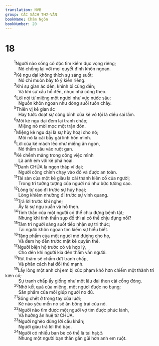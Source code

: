 ```yaml
---
translation: NVB
group: CÁC SÁCH THƠ-VĂN
bookName: Châm Ngôn 
bookNumber: 20
---
```


<div class="title"><h1>18</h1></div>
<span class="verse ch_18_1">  <sup>1</sup>Người nào sống cô độc tìm kiếm dục vọng riêng; <br/>   Nó chống lại với mọi quyết định khôn ngoan. <br/></span>
<span class="verse ch_18_2">  <sup>2</sup>Kẻ ngu dại không thích sự sáng suốt; <br/>   Nó chỉ muốn bày tỏ ý kiến riêng. <br/></span>
<span class="verse ch_18_3">  <sup>3</sup>Khi sự gian ác đến, khinh bỉ cũng đến; <br/>   Và khi sự xấu hổ đến, nhục nhã cũng theo. <br/></span>
<span class="verse ch_18_4">  <sup>4</sup>Lời nói từ miệng một người như vực nước sâu; <br/>   Nguồn khôn ngoan như dòng suối tuôn chảy. <br/></span>
<span class="verse ch_18_5">  <sup>5</sup>Thiên vị kẻ gian ác <br/>   Hay tước đoạt sự công bình của kẻ vô tội là điều sai lầm. <br/></span>
<span class="verse ch_18_6">  <sup>6</sup>Môi kẻ ngu dại đem lại tranh chấp; <br/>   Miệng nó mời mọc một trận đòn. <br/></span>
<span class="verse ch_18_7">  <sup>7</sup>Miệng kẻ ngu dại là sự hủy hoại cho nó; <br/>   Môi nó là cái bẫy gài linh hồn mình. <br/></span>
<span class="verse ch_18_8">  <sup>8</sup>Lời của kẻ mách lẻo như miếng ăn ngon, <br/>   Nó thấm sâu vào ruột gan. <br/></span>
<span class="verse ch_18_9">  <sup>9</sup>Kẻ chểnh mảng trong công việc mình <br/>   Là anh em với kẻ phá hoại. <br/></span>
<span class="verse ch_18_10">  <sup>10</sup>Danh CHÚA là ngọn tháp vĩ đại; <br/>   Người công chính chạy vào đó và được an toàn. <br/></span>
<span class="verse ch_18_11">  <sup>11</sup>Tài sản của một kẻ giàu là cái thành kiên cố của người; <br/>   Trong trí tưởng tượng của người nó như bức tường cao. <br/></span>
<span class="verse ch_18_12">  <sup>12</sup>Lòng tự cao đi trước sự hủy hoại; <br/>   Lòng khiêm nhường đi trước sự vinh quang. <br/></span>
<span class="verse ch_18_13">  <sup>13</sup>Trả lời trước khi nghe; <br/>   Ấy là sự ngu xuẩn và hổ thẹn. <br/></span>
<span class="verse ch_18_14">  <sup>14</sup>Tinh thần của một người có thể chịu đựng bệnh tật; <br/>   Nhưng khi tinh thần sụp đổ thì ai có thể chịu đựng nổi? <br/></span>
<span class="verse ch_18_15">  <sup>15</sup>Tâm trí người sáng suốt tiếp nhận sự tri thức; <br/>   Tai người khôn ngoan tìm kiếm sự hiểu biết. <br/></span>
<span class="verse ch_18_16">  <sup>16</sup>Tặng phẩm của một người mở đường cho họ, <br/>   Và đem họ đến trước mặt kẻ quyền thế. <br/></span>
<span class="verse ch_18_17">  <sup>17</sup>Người biện hộ trước có vẻ hợp lý, <br/>   Cho đến khi người kia đến thẩm vấn người. <br/></span>
<span class="verse ch_18_18">  <sup>18</sup>Rút thăm sẽ chấm dứt tranh chấp, <br/>   Và phân cách hai đối thủ mạnh. <br/></span>
<span class="verse ch_18_19">  <sup>19</sup>Lấy lòng một anh chị em bị xúc phạm khó hơn chiếm một thành trì kiên cố; <br/>   Sự tranh chấp ấy giống như một lâu đài then cài cổng đóng. <br/></span>
<span class="verse ch_18_20">  <sup>20</sup>Nhờ kết quả của miệng, một người được no bụng; <br/>   Sản phẩm của môi giúp người no đủ. <br/></span>
<span class="verse ch_18_21">  <sup>21</sup>Sống chết ở trong tay của lưỡi; <br/>   Kẻ nào yêu mến nó sẽ ăn bông trái của nó. <br/></span>
<span class="verse ch_18_22">  <sup>22</sup>Người nào tìm được một người vợ tìm được phúc lành, <br/>   Và hưởng ân huệ từ CHÚA. <br/></span>
<span class="verse ch_18_23">  <sup>23</sup>Người nghèo dùng lời cầu khẩn; <br/>   Người giàu trả lời thô bạo. <br/></span>
<span class="verse ch_18_24">  <sup>24</sup>Người có nhiều bạn bè có thể là tai hại;<a data-toggle="tooltip" data-placement="bottom" title="Nt: không rõ nghĩa">⚓</a><br/>   Nhưng một người bạn thân gần gũi hơn anh em ruột. <br/></span>
